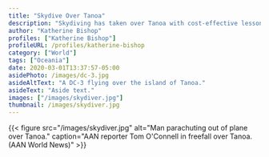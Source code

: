 ```yaml
---
title: "Skydive Over Tanoa"
description: "Skydiving has taken over Tanoa with cost-effective lessons, tandem jumps and weekly flights across Tanoa."
author: "Katherine Bishop"
profiles: ["Katherine Bishop"]
profileURL: /profiles/katherine-bishop
category: ["World"]
tags: ["Oceania"]
date: 2020-03-01T13:37:57-05:00
asidePhoto: /images/dc-3.jpg
asideAltText: "A DC-3 flying over the island of Tanoa."
asideText: "Aside text."
images: ["/images/skydiver.jpg"]
thumbnail: /images/skydiver.jpg
---
```


{{< figure src="/images/skydiver.jpg" alt="Man parachuting out of plane over Tanoa." caption="AAN reporter Tom O'Connell in freefall over Tanoa. (AAN World News)" >}}
